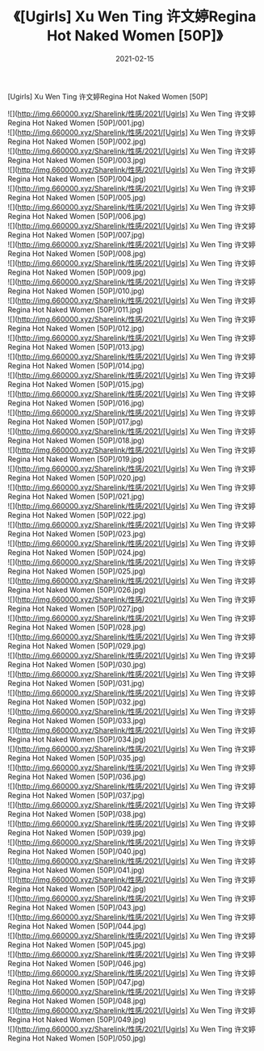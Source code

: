 ﻿---
layout: post
title:  《[Ugirls] Xu Wen Ting 许文婷Regina Hot Naked Women [50P]》
date:   2021-02-15
img: http://img.660000.xyz/Sharelink/性感/2021/[Ugirls] Xu Wen Ting 许文婷Regina Hot Naked Women [50P]/000.jpg
categories: [美女, 清纯, 唯美]
---

[Ugirls] Xu Wen Ting 许文婷Regina Hot Naked Women [50P]

  ![](http://img.660000.xyz/Sharelink/性感/2021/[Ugirls] Xu Wen Ting 许文婷Regina Hot Naked Women [50P]/001.jpg) <br> ![](http://img.660000.xyz/Sharelink/性感/2021/[Ugirls] Xu Wen Ting 许文婷Regina Hot Naked Women [50P]/002.jpg) <br> ![](http://img.660000.xyz/Sharelink/性感/2021/[Ugirls] Xu Wen Ting 许文婷Regina Hot Naked Women [50P]/003.jpg) <br> ![](http://img.660000.xyz/Sharelink/性感/2021/[Ugirls] Xu Wen Ting 许文婷Regina Hot Naked Women [50P]/004.jpg) <br> ![](http://img.660000.xyz/Sharelink/性感/2021/[Ugirls] Xu Wen Ting 许文婷Regina Hot Naked Women [50P]/005.jpg) <br> ![](http://img.660000.xyz/Sharelink/性感/2021/[Ugirls] Xu Wen Ting 许文婷Regina Hot Naked Women [50P]/006.jpg) <br> ![](http://img.660000.xyz/Sharelink/性感/2021/[Ugirls] Xu Wen Ting 许文婷Regina Hot Naked Women [50P]/007.jpg) <br> ![](http://img.660000.xyz/Sharelink/性感/2021/[Ugirls] Xu Wen Ting 许文婷Regina Hot Naked Women [50P]/008.jpg) <br> ![](http://img.660000.xyz/Sharelink/性感/2021/[Ugirls] Xu Wen Ting 许文婷Regina Hot Naked Women [50P]/009.jpg) <br> ![](http://img.660000.xyz/Sharelink/性感/2021/[Ugirls] Xu Wen Ting 许文婷Regina Hot Naked Women [50P]/010.jpg) <br> ![](http://img.660000.xyz/Sharelink/性感/2021/[Ugirls] Xu Wen Ting 许文婷Regina Hot Naked Women [50P]/011.jpg) <br> ![](http://img.660000.xyz/Sharelink/性感/2021/[Ugirls] Xu Wen Ting 许文婷Regina Hot Naked Women [50P]/012.jpg) <br> ![](http://img.660000.xyz/Sharelink/性感/2021/[Ugirls] Xu Wen Ting 许文婷Regina Hot Naked Women [50P]/013.jpg) <br> ![](http://img.660000.xyz/Sharelink/性感/2021/[Ugirls] Xu Wen Ting 许文婷Regina Hot Naked Women [50P]/014.jpg) <br> ![](http://img.660000.xyz/Sharelink/性感/2021/[Ugirls] Xu Wen Ting 许文婷Regina Hot Naked Women [50P]/015.jpg) <br> ![](http://img.660000.xyz/Sharelink/性感/2021/[Ugirls] Xu Wen Ting 许文婷Regina Hot Naked Women [50P]/016.jpg) <br> ![](http://img.660000.xyz/Sharelink/性感/2021/[Ugirls] Xu Wen Ting 许文婷Regina Hot Naked Women [50P]/017.jpg) <br> ![](http://img.660000.xyz/Sharelink/性感/2021/[Ugirls] Xu Wen Ting 许文婷Regina Hot Naked Women [50P]/018.jpg) <br> ![](http://img.660000.xyz/Sharelink/性感/2021/[Ugirls] Xu Wen Ting 许文婷Regina Hot Naked Women [50P]/019.jpg) <br> ![](http://img.660000.xyz/Sharelink/性感/2021/[Ugirls] Xu Wen Ting 许文婷Regina Hot Naked Women [50P]/020.jpg) <br> ![](http://img.660000.xyz/Sharelink/性感/2021/[Ugirls] Xu Wen Ting 许文婷Regina Hot Naked Women [50P]/021.jpg) <br> ![](http://img.660000.xyz/Sharelink/性感/2021/[Ugirls] Xu Wen Ting 许文婷Regina Hot Naked Women [50P]/022.jpg) <br> ![](http://img.660000.xyz/Sharelink/性感/2021/[Ugirls] Xu Wen Ting 许文婷Regina Hot Naked Women [50P]/023.jpg) <br> ![](http://img.660000.xyz/Sharelink/性感/2021/[Ugirls] Xu Wen Ting 许文婷Regina Hot Naked Women [50P]/024.jpg) <br> ![](http://img.660000.xyz/Sharelink/性感/2021/[Ugirls] Xu Wen Ting 许文婷Regina Hot Naked Women [50P]/025.jpg) <br> ![](http://img.660000.xyz/Sharelink/性感/2021/[Ugirls] Xu Wen Ting 许文婷Regina Hot Naked Women [50P]/026.jpg) <br> ![](http://img.660000.xyz/Sharelink/性感/2021/[Ugirls] Xu Wen Ting 许文婷Regina Hot Naked Women [50P]/027.jpg) <br> ![](http://img.660000.xyz/Sharelink/性感/2021/[Ugirls] Xu Wen Ting 许文婷Regina Hot Naked Women [50P]/028.jpg) <br> ![](http://img.660000.xyz/Sharelink/性感/2021/[Ugirls] Xu Wen Ting 许文婷Regina Hot Naked Women [50P]/029.jpg) <br> ![](http://img.660000.xyz/Sharelink/性感/2021/[Ugirls] Xu Wen Ting 许文婷Regina Hot Naked Women [50P]/030.jpg) <br> ![](http://img.660000.xyz/Sharelink/性感/2021/[Ugirls] Xu Wen Ting 许文婷Regina Hot Naked Women [50P]/031.jpg) <br> ![](http://img.660000.xyz/Sharelink/性感/2021/[Ugirls] Xu Wen Ting 许文婷Regina Hot Naked Women [50P]/032.jpg) <br> ![](http://img.660000.xyz/Sharelink/性感/2021/[Ugirls] Xu Wen Ting 许文婷Regina Hot Naked Women [50P]/033.jpg) <br> ![](http://img.660000.xyz/Sharelink/性感/2021/[Ugirls] Xu Wen Ting 许文婷Regina Hot Naked Women [50P]/034.jpg) <br> ![](http://img.660000.xyz/Sharelink/性感/2021/[Ugirls] Xu Wen Ting 许文婷Regina Hot Naked Women [50P]/035.jpg) <br> ![](http://img.660000.xyz/Sharelink/性感/2021/[Ugirls] Xu Wen Ting 许文婷Regina Hot Naked Women [50P]/036.jpg) <br> ![](http://img.660000.xyz/Sharelink/性感/2021/[Ugirls] Xu Wen Ting 许文婷Regina Hot Naked Women [50P]/037.jpg) <br> ![](http://img.660000.xyz/Sharelink/性感/2021/[Ugirls] Xu Wen Ting 许文婷Regina Hot Naked Women [50P]/038.jpg) <br> ![](http://img.660000.xyz/Sharelink/性感/2021/[Ugirls] Xu Wen Ting 许文婷Regina Hot Naked Women [50P]/039.jpg) <br> ![](http://img.660000.xyz/Sharelink/性感/2021/[Ugirls] Xu Wen Ting 许文婷Regina Hot Naked Women [50P]/040.jpg) <br> ![](http://img.660000.xyz/Sharelink/性感/2021/[Ugirls] Xu Wen Ting 许文婷Regina Hot Naked Women [50P]/041.jpg) <br> ![](http://img.660000.xyz/Sharelink/性感/2021/[Ugirls] Xu Wen Ting 许文婷Regina Hot Naked Women [50P]/042.jpg) <br> ![](http://img.660000.xyz/Sharelink/性感/2021/[Ugirls] Xu Wen Ting 许文婷Regina Hot Naked Women [50P]/043.jpg) <br> ![](http://img.660000.xyz/Sharelink/性感/2021/[Ugirls] Xu Wen Ting 许文婷Regina Hot Naked Women [50P]/044.jpg) <br> ![](http://img.660000.xyz/Sharelink/性感/2021/[Ugirls] Xu Wen Ting 许文婷Regina Hot Naked Women [50P]/045.jpg) <br> ![](http://img.660000.xyz/Sharelink/性感/2021/[Ugirls] Xu Wen Ting 许文婷Regina Hot Naked Women [50P]/046.jpg) <br> ![](http://img.660000.xyz/Sharelink/性感/2021/[Ugirls] Xu Wen Ting 许文婷Regina Hot Naked Women [50P]/047.jpg) <br> ![](http://img.660000.xyz/Sharelink/性感/2021/[Ugirls] Xu Wen Ting 许文婷Regina Hot Naked Women [50P]/048.jpg) <br> ![](http://img.660000.xyz/Sharelink/性感/2021/[Ugirls] Xu Wen Ting 许文婷Regina Hot Naked Women [50P]/049.jpg) <br> ![](http://img.660000.xyz/Sharelink/性感/2021/[Ugirls] Xu Wen Ting 许文婷Regina Hot Naked Women [50P]/050.jpg) <br>